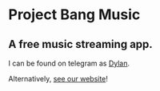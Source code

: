 # Project Bang Music

## A free music streaming app.

I can be found on telegram as [Dylan](https://t.me/dylanneve1).

Alternatively, [see our website](the-bang-project.github.io)!
